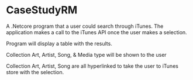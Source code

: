 # CaseStudyRM

A .Netcore program that a user could search through iTunes. The application makes a call to the iTunes API once the user makes a selection.

Program will display a table with the results. 

Collection Art, Artist, Song, & Media type will be shown to the user

Collection Art, Artist, Song are all hyperlinked to take the user to iTunes store with the selection.
